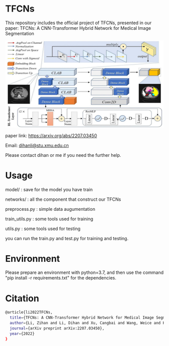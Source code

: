 # TFCNs
This repository includes the official project of TFCNs, presented in our paper:  TFCNs: A CNN-Transformer Hybrid Network for Medical Image Segmentation

![image](https://github.com/HUANGLIZI/TFCNs/blob/main/imgs/TFCNs.jpg)

paper link: https://arxiv.org/abs/2207.03450

Email: dihanli@stu.xmu.edu.cn

Please contact dihan or me if you need the further help.


# Usage

model/ : save for the model you have train

networks/ : all the component that construct our TFCNs

preprocess.py : simple data augumentation

train_utils.py : some tools used for training

utils.py : some tools used for testing

you can run the train.py and test.py for training and testing.

# Environment

Please prepare an environment with python=3.7, and then use the command "pip install -r requirements.txt" for the dependencies.

# Citation

```bash
@article{li2022TFCNs,
  title={TFCNs: A CNN-Transformer Hybrid Network for Medical Image Segmentation},
  author={Li, Zihan and Li, Dihan and Xu, Cangbai and Wang, Weice and Hong, Qingqi and Li, Qingde and Tian, Jie},
  journal={arXiv preprint arXiv:2207.03450},
  year={2022}
}
```
